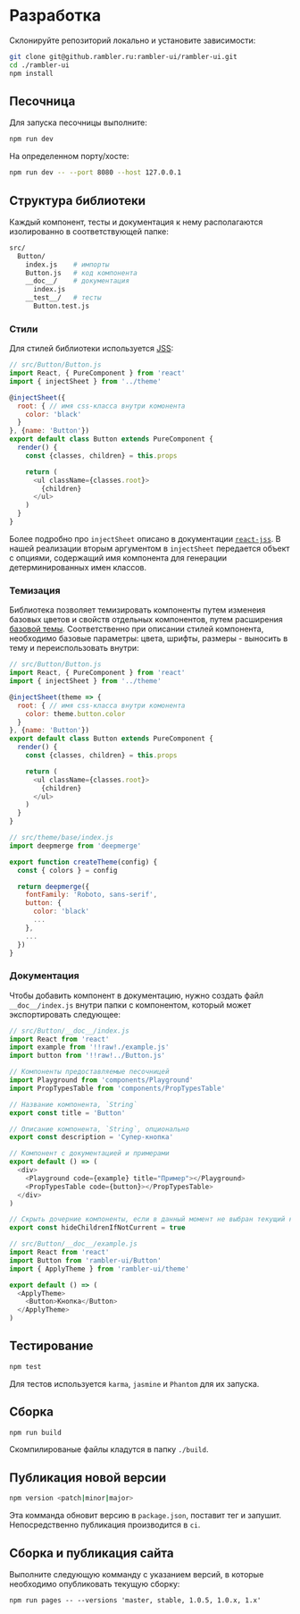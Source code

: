# Разработка

Склонируйте репозиторий локально и установите зависимости:

```sh
git clone git@github.rambler.ru:rambler-ui/rambler-ui.git
cd ./rambler-ui
npm install
```

## Песочница

Для запуска песочницы выполните:

```sh
npm run dev
```

На определенном порту/хосте:

```sh
npm run dev -- --port 8080 --host 127.0.0.1
```

## Структура библиотеки

Каждый компонент, тесты и документация к нему располагаются изолированно в соответствующей папке:

```sh
src/
  Button/
    index.js    # импорты
    Button.js   # код компонента
    __doc__/    # документация
      index.js
    __test__/   # тесты
      Button.test.js
```

### Стили

Для стилей библиотеки используется [JSS](https://github.com/cssinjs/jss):

```js
// src/Button/Button.js
import React, { PureComponent } from 'react'
import { injectSheet } from '../theme'

@injectSheet({
  root: { // имя css-класса внутри комонента
    color: 'black'
  }
}, {name: 'Button'})
export default class Button extends PureComponent {
  render() {
    const {classes, children} = this.props

    return (
      <ul className={classes.root}>
        {children}
      </ul>
    )
  }
}
```

Более подробно про `injectSheet` описано в документации [`react-jss`](https://github.com/cssinjs/react-jss). В нашей реализации вторым аргументом в `injectSheet` передается объект с опциями, содержащий имя компонента для генерации детерминированных имен классов.

### Темизация

Библиотека позволяет темизировать компоненты путем изменеия базовых цветов и свойств отдельных компонентов, путем расширения [базовой темы](../src/theme/base/index.js). Соответственно при описании стилей компонента, необходимо базовые параметры: цвета, шрифты, размеры - выносить в тему и переиспользовать внутри:

```js
// src/Button/Button.js
import React, { PureComponent } from 'react'
import { injectSheet } from '../theme'

@injectSheet(theme => {
  root: { // имя css-класса внутри комонента
    color: theme.button.color
  }
}, {name: 'Button'})
export default class Button extends PureComponent {
  render() {
    const {classes, children} = this.props

    return (
      <ul className={classes.root}>
        {children}
      </ul>
    )
  }
}

// src/theme/base/index.js
import deepmerge from 'deepmerge'

export function createTheme(config) {
  const { colors } = config

  return deepmerge({
    fontFamily: 'Roboto, sans-serif',
    button: {
      color: 'black'
      ...
    },
    ...
  })
}
```

### Документация

Чтобы добавить компонент в документацию, нужно создать файл `__doc__/index.js` внутри папки с компонентом, который может экспортировать следующeе:

```js
// src/Button/__doc__/index.js
import React from 'react'
import example from '!!raw!./example.js'
import button from '!!raw!../Button.js'

// Компоненты предоставляемые песочницей
import Playground from 'components/Playground'
import PropTypesTable from 'components/PropTypesTable'

// Название компонента, `String`
export const title = 'Button'

// Описание компонента, `String`, опционально
export const description = 'Супер-кнопка'

// Компонент с документацией и примерами
export default () => (
  <div>
    <Playground code={example} title="Пример"></Playground>
    <PropTypesTable code={button}></PropTypesTable>
  </div>
)

// Скрыть дочерние компоненты, если в данный момент не выбран текущий компонент, `Boolean`, опционально, по-умолчанию `false`
export const hideChildrenIfNotCurrent = true

// src/Button/__doc__/example.js
import React from 'react'
import Button from 'rambler-ui/Button'
import { ApplyTheme } from 'rambler-ui/theme'

export default () => (
  <ApplyTheme>
    <Button>Кнопка</Button>
  </ApplyTheme>
)
```

## Тестирование

```sh
npm test
```

Для тестов используется `karma`, `jasmine` и `Phantom` для их запуска.

## Сборка

```sh
npm run build
```

Скомпилированые файлы кладутся в папку `./build`.

## Публикация новой версии

```sh
npm version <patch|minor|major>
```

Эта комманда обновит версию в `package.json`, поставит тег и запушит. Непосредственно публикация производится в `ci`.

## Сборка и публикация сайта

Выполните следующую комманду с указанием версий, в которые необходимо опубликовать текущую сборку:

```
npm run pages -- --versions 'master, stable, 1.0.5, 1.0.x, 1.x'
```
